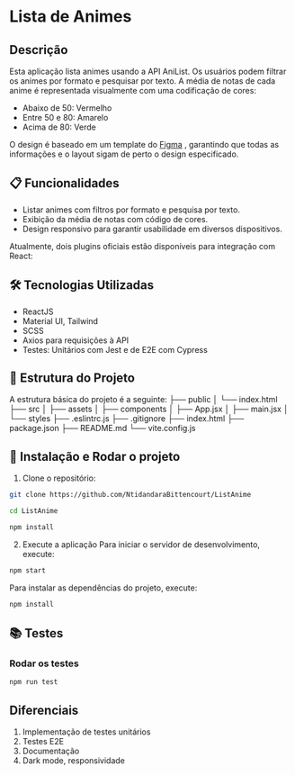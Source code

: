 # Lista de Animes

## Descrição

Esta aplicação lista animes usando a API AniList. Os usuários podem filtrar os animes por formato e pesquisar por texto. A média de notas de cada anime é representada visualmente com uma codificação de cores:

- Abaixo de 50: Vermelho
- Entre 50 e 80: Amarelo
- Acima de 80: Verde

O design é baseado em um template do [Figma](https://www.figma.com/file/PPvIPPITdlgZo9CeGDVezk/DesafioWinnin?type=design&node-id=3396%3A64&mode=design) , garantindo que todas as informações e o layout sigam de perto o design especificado.

## 📋 Funcionalidades

- Listar animes com filtros por formato e pesquisa por texto.
- Exibição da média de notas com código de cores.
- Design responsivo para garantir usabilidade em diversos dispositivos.

Atualmente, dois plugins oficiais estão disponíveis para integração com React:

## 🛠️ Tecnologias Utilizadas

- ReactJS
- Material UI, Tailwind
- SCSS
- Axios para requisições à API
- Testes: Unitários com Jest e  de E2E com Cypress

## 📂 Estrutura do Projeto

A estrutura básica do projeto é a seguinte:
├── public │ └── index.html ├── src │ ├── assets │ ├── components │ ├── App.jsx │ ├── main.jsx │ └── styles ├── .eslintrc.js ├── .gitignore ├── index.html ├── package.json ├── README.md └── vite.config.js

## 🚀 Instalação e Rodar o projeto

1. Clone o repositório:

```bash
git clone https://github.com/NtidandaraBittencourt/ListAnime

cd ListAnime

npm install
```

2. Execute a aplicação
Para iniciar o servidor de desenvolvimento, execute:

```bash
npm start
```

Para instalar as dependências do projeto, execute:

```bash
npm install
```

## 📚 Testes

### Rodar os testes

```bash
npm run test
```

## Diferenciais

1. Implementação de testes unitários 
2. Testes E2E
3. Documentação
4. Dark mode, responsividade